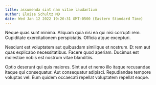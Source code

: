 ```yaml
---
title: assumenda sint nam vitae laudantium
author: Eloise Schultz MD
date: Wed Jan 12 2022 19:20:31 GMT-0500 (Eastern Standard Time)
---
```

Neque quas sunt minima. Aliquam quia nisi ea qui nisi corrupti rem. Cupiditate exercitationem perspiciatis. Officia atque excepturi.

 Nesciunt est voluptatem aut quibusdam similique et nostrum. Et rem aut quas explicabo necessitatibus. Facere quod aperiam. Ducimus est molestiae nobis est nostrum vitae blanditiis.

 Optio deserunt qui quis maiores. Sint aut et nemo illo itaque recusandae itaque qui consequatur. Aut consequatur adipisci. Repudiandae tempore voluptas vel. Eum quidem occaecati repellat voluptatem repellat eaque.